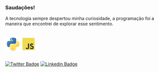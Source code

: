 ### Saudações!
A tecnologia sempre despertou minha curiosidade, a programação foi a maneira que encontrei de explorar esse sentimento.


<div style="display: inline_block"><br>
  <img align="center" height="50" src="https://github.com/devicons/devicon/blob/master/icons/python/python-original.svg">
  <img align="center" height="40" src="https://github.com/devicons/devicon/blob/master/icons/javascript/javascript-original.svg">
</div>

##

[![Twitter Badge](https://img.shields.io/badge/-Twitter-%23333?style=flat-square&labelColor=1ca0f1&logo=twitter&logoColor=white&link=https://twitter.com/1caiocarvalho)](https://twitter.com/1caiocarvalho)
[![Linkedin Badge](https://img.shields.io/badge/-LinkedIn-%23333?style=flat-square&labelColor=1ca0f1&logo=Linkedin&link=https://www.linkedin.com/in/1caiocarvalho)](https://www.linkedin.com/in/1caiocarvalho)
